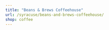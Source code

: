 ```yaml
---
title: "Beans & Brews Coffeehouse"
url: /syracuse/beans-and-brews-coffeehouse/
shop: coffee
---
```


